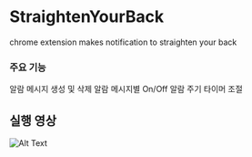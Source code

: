 # StraightenYourBack
chrome extension makes notification to straighten your back




### 주요 기능
알람 메시지 생성 및 삭제
알람 메시지별 On/Off
알람 주기 타이머 조절



## 실행 영상 

![Alt Text](https://img1.daumcdn.net/thumb/R1280x0/?scode=mtistory2&fname=https%3A%2F%2Fblog.kakaocdn.net%2Fdn%2FcMsXQL%2FbtqIpxoJIej%2F0fPKeWTMy4k741T1LVDKS0%2Fimg.gif)

